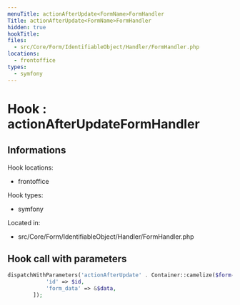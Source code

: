 ```yaml
---
menuTitle: actionAfterUpdate<FormName>FormHandler
Title: actionAfterUpdate<FormName>FormHandler
hidden: true
hookTitle: 
files:
  - src/Core/Form/IdentifiableObject/Handler/FormHandler.php
locations:
  - frontoffice
types:
  - symfony
---
```


# Hook : actionAfterUpdate<FormName>FormHandler

## Informations

Hook locations: 
  - frontoffice

Hook types: 
  - symfony

Located in: 
  - src/Core/Form/IdentifiableObject/Handler/FormHandler.php

## Hook call with parameters

```php
dispatchWithParameters('actionAfterUpdate' . Container::camelize($form->getName()) . 'FormHandler', [
            'id' => $id,
            'form_data' => &$data,
        ]);
```